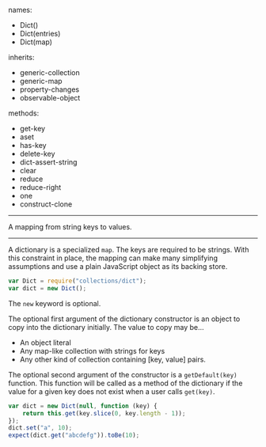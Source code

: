 
names:
-   Dict()
-   Dict(entries)
-   Dict(map)

inherits:
-   generic-collection
-   generic-map
-   property-changes
-   observable-object

methods:
-   get-key
-   aset
-   has-key
-   delete-key
-   dict-assert-string
-   clear
-   reduce
-   reduce-right
-   one
-   construct-clone

---

A mapping from string keys to values.

---

A dictionary is a specialized `map`.
The keys are required to be strings.
With this constraint in place, the mapping can make many simplifying assumptions
and use a plain JavaScript object as its backing store.

```js
var Dict = require("collections/dict");
var dict = new Dict();
```

The `new` keyword is optional.

The optional first argument of the dictionary constructor is an object to copy
into the dictionary initially.
The value to copy may be…

-   An object literal
-   Any map-like collection with strings for keys
-   Any other kind of collection containing [key, value] pairs.

The optional second argument of the constructor is a `getDefault(key)` function.
This function will be called as a method of the dictionary if the value for a
given key does not exist when a user calls `get(key)`.

```js
var dict = new Dict(null, function (key) {
    return this.get(key.slice(0, key.length - 1));
});
dict.set("a", 10);
expect(dict.get("abcdefg")).toBe(10);
```

